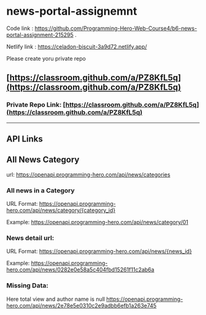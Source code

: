 # news-portal-assignemnt

Code link : https://github.com/Programming-Hero-Web-Course4/b6-news-portal-assignment-215295 .

Netlify link : https://celadon-biscuit-3a9d72.netlify.app/

Please create yoru private repo 
## [https://classroom.github.com/a/PZ8KfL5q](https://classroom.github.com/a/PZ8KfL5q)

### Private Repo Link: [https://classroom.github.com/a/PZ8KfL5q](https://classroom.github.com/a/PZ8KfL5q)


----------------

## API Links

## All News Category
url: https://openapi.programming-hero.com/api/news/categories

### All news in a Category
URL Format: https://openapi.programming-hero.com/api/news/category/{category_id} 

Example: https://openapi.programming-hero.com/api/news/category/01


### News detail url:
URL Format:  https://openapi.programming-hero.com/api/news/{news_id} 


Example: https://openapi.programming-hero.com/api/news/0282e0e58a5c404fbd15261f11c2ab6a

### Missing Data: 
Here total view and author name is null
https://openapi.programming-hero.com/api/news/2e78e5e0310c2e9adbb6efb1a263e745 
